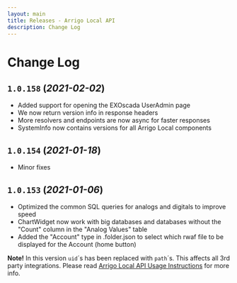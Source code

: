 ```yaml
---
layout: main
title: Releases - Arrigo Local API
description: Change Log
---
```


# Change Log

## `1.0.158` (*2021-02-02*)

* Added support for opening the EXOscada UserAdmin page 
* We now return version info in response headers
* More resolvers and endpoints are now async for faster responses
* SystemInfo now contains versions for all Arrigo Local components

## `1.0.154` (*2021-01-18*)

* Minor fixes

## `1.0.153` (*2021-01-06*)

* Optimized the common SQL queries for analogs and digitals to improve speed
* ChartWidget now work with big databases and databases without the "Count" column in the "Analog Values" table
* Added the "Account" type in .folder.json to select which rwaf file to be displayed for the Account (home button)

**Note!** In this version `uid`´s has been replaced with `path`´s. This affects all 3rd party integrations. Please read [Arrigo Local API Usage Instructions](arrigo_local_api_usage_instructions.md) for more info.

